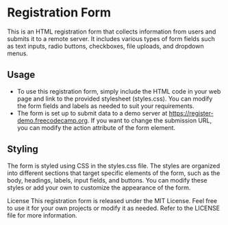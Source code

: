 # Registration Form
This is an HTML registration form that collects information from users and submits it to a remote server. 
It includes various types of form fields such as text inputs, radio buttons, checkboxes, file uploads, and dropdown menus.

## Usage
- To use this registration form, simply include the HTML code in your web page and link to the provided stylesheet (styles.css). You can modify the form fields and labels as needed to suit your requirements.
- The form is set up to submit data to a demo server at https://register-demo.freecodecamp.org. If you want to change the submission URL, you can modify the action attribute of the form element.

## Styling
The form is styled using CSS in the styles.css file. The styles are organized into different sections that target specific elements of the form, such as the body, headings, labels, input fields, and buttons. You can modify these styles or add your own to customize the appearance of the form.

License
This registration form is released under the MIT License. Feel free to use it for your own projects or modify it as needed. Refer to the LICENSE file for more information.
